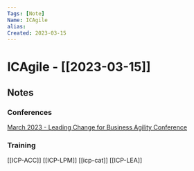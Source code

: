 ```yaml
---
Tags: [Note]
Name: ICAgile
alias: 
Created: 2023-03-15
---
```

# ICAgile - [[2023-03-15]]
## Notes
### Conferences
[March 2023 - Leading Change for Business Agility Conference](https://woolworths-agile.atlassian.net/jira/software/c/projects/PPLCNT/boards/6424)

### Training
[[ICP-ACC]]
[[ICP-LPM]]
[[icp-cat]]
[[ICP-LEA]]
